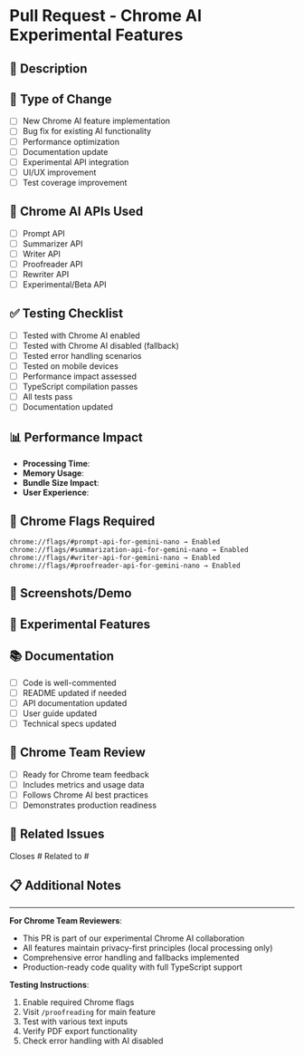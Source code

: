 # Pull Request - Chrome AI Experimental Features

## 🎯 Description
<!-- Provide a clear description of what this PR accomplishes -->

## 🔬 Type of Change
- [ ] New Chrome AI feature implementation
- [ ] Bug fix for existing AI functionality
- [ ] Performance optimization
- [ ] Documentation update
- [ ] Experimental API integration
- [ ] UI/UX improvement
- [ ] Test coverage improvement

## 🚀 Chrome AI APIs Used
- [ ] Prompt API
- [ ] Summarizer API
- [ ] Writer API
- [ ] Proofreader API
- [ ] Rewriter API
- [ ] Experimental/Beta API

## ✅ Testing Checklist
- [ ] Tested with Chrome AI enabled
- [ ] Tested with Chrome AI disabled (fallback)
- [ ] Tested error handling scenarios
- [ ] Tested on mobile devices
- [ ] Performance impact assessed
- [ ] TypeScript compilation passes
- [ ] All tests pass
- [ ] Documentation updated

## 📊 Performance Impact
<!-- Describe any performance implications -->
- **Processing Time**: 
- **Memory Usage**: 
- **Bundle Size Impact**: 
- **User Experience**: 

## 🔧 Chrome Flags Required
<!-- List any Chrome flags needed for testing -->
```
chrome://flags/#prompt-api-for-gemini-nano → Enabled
chrome://flags/#summarization-api-for-gemini-nano → Enabled
chrome://flags/#writer-api-for-gemini-nano → Enabled
chrome://flags/#proofreader-api-for-gemini-nano → Enabled
```

## 📱 Screenshots/Demo
<!-- Add screenshots or GIFs demonstrating the changes -->

## 🧪 Experimental Features
<!-- If this includes experimental features, describe them -->

## 📚 Documentation
- [ ] Code is well-commented
- [ ] README updated if needed
- [ ] API documentation updated
- [ ] User guide updated
- [ ] Technical specs updated

## 🤝 Chrome Team Review
- [ ] Ready for Chrome team feedback
- [ ] Includes metrics and usage data
- [ ] Follows Chrome AI best practices
- [ ] Demonstrates production readiness

## 🔗 Related Issues
<!-- Link any related issues -->
Closes #
Related to #

## 📋 Additional Notes
<!-- Any additional information for reviewers -->

---

**For Chrome Team Reviewers**:
- This PR is part of our experimental Chrome AI collaboration
- All features maintain privacy-first principles (local processing only)
- Comprehensive error handling and fallbacks implemented
- Production-ready code quality with full TypeScript support

**Testing Instructions**:
1. Enable required Chrome flags
2. Visit `/proofreading` for main feature
3. Test with various text inputs
4. Verify PDF export functionality
5. Check error handling with AI disabled
